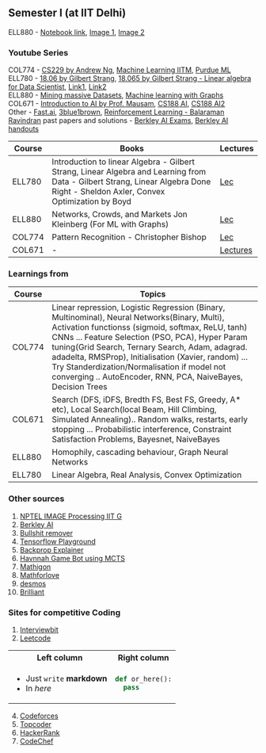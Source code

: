 ## Semester I (at IIT Delhi)

ELL880 - [Notebook link](https://colab.research.google.com/drive/1jx1sSc9NH_QJGxJq2JxNNZMg2oKJLkVh?usp=sharing), [Image 1](https://gauravmeena0708.github.io/blob/main/1.png), [Image 2](https://gauravmeena0708.github.io/blob/main/2.png)

### Youtube Series
COL774 - [CS229 by Andrew Ng](https://www.youtube.com/watch?v=het9HFqo1TQ), [Machine Learning IITM](https://www.youtube.com/playlist?list=PLyqSpQzTE6M-SISTunGRBRiZk7opYBf_K), [Purdue ML](https://www.youtube.com/playlist?list=PL4FSfq6xtSvyqEsz3UUnAizemXJfQyDVD)  
ELL780 - [18.06 by Gilbert Strang](https://www.youtube.com/watch?v=JibVXBElKL0), [18.065 by Gilbert Strang - Linear algebra for Data Scientist](https://www.youtube.com/playlist?list=PLUl4u3cNGP63oMNUHXqIUcrkS2PivhN3k), [Link1](https://youtube.com/playlist?list=PLG4ZBab_DdoeZOWHJhUAA8fzTTumHP2O-&si=dbXdXR4-f-o3NfaV), [Link2](https://www.youtube.com/playlist?list=PLTYWkBB_Zi67KTmbeDxxBPxcEeqPfPC6f)  
ELL880 - [Mining massive Datasets](https://www.youtube.com/@miningmassivedatasets6799), [Machine learning with Graphs](https://www.youtube.com/playlist?list=PLoROMvodv4rPLKxIpqhjhPgdQy7imNkDn)  
COL671 - [Introduction to AI by Prof. Mausam](https://www.youtube.com/playlist?list=PLp6ek2hDcoNB_YJCruBFjhF79f5ZHyBuz), [CS188 AI](https://www.youtube.com/playlist?list=PL5gYI166VpDY6n0BGxNBkB-t1O0z4RmrJ), [CS188 AI2](https://www.youtube.com/playlist?list=PLsOUugYMBBJENfZ3XAToMsg44W7LeUVhF)  
Other - [Fast.ai](https://course.fast.ai/), [3blue1brown](https://www.youtube.com/@3blue1brown), [Reinforcement Learning - Balaraman Ravindran](https://www.youtube.com/@reinforcementlearning1077)
past papers and solutions - [Berkley AI Exams](https://ai.berkeley.edu/exams.html), [Berkley AI handouts](https://ai.berkeley.edu/section_handouts.html)




| Course  |     Books     |  Lectures |
|----------|-------------|----------|
| ELL780 |  Introduction to linear Algebra - Gilbert Strang, Linear Algebra and Learning from Data - Gilbert Strang, Linear Algebra Done Right - Sheldon Axler, Convex Optimization by Boyd | [Lec]() |
| ELL880 |  Networks, Crowds, and Markets Jon Kleinberg (For ML with Graphs)  |  [Lec]() |
| COL774 |  Pattern Recognition - Christopher Bishop  |  [Lec]() |
| COL671 |  - | [Lectures](https://drive.google.com/drive/folders/19jvNCQR4_2WWiuIHGHM-TuJFBOYwq0LN?usp=sharing) |  [Lec]() |



### Learnings from

| Course  |      Topics     |
|----------|-------------|
| COL774 | Linear repression, Logistic Regression (Binary, Multinominal), Neural Networks(Binary, Multi), Activation functionss (sigmoid, softmax, ReLU, tanh) CNNs ... Feature Selection (PSO, PCA), Hyper Param tuning(Grid Search, Ternary Search, Adam, adagrad. adadelta, RMSProp), Initialisation (Xavier, random) ... Try Standerdization/Normalisation if model not converging ..  AutoEncoder, RNN, PCA, NaiveBayes, Decision Trees |
| COL671 | Search (DFS, iDFS, Bredth FS, Best FS, Greedy, A* etc), Local Search(local Beam, Hill Climbing, Simulated Annealing).. Random walks, restarts, early stopping ... Probabilistic interference, Constraint Satisfaction Problems, Bayesnet, NaiveBayes|
| ELL880 | Homophily, cascading behaviour, Graph Neural Networks |
| ELL780 | Linear Algebra, Real Analysis, Convex Optimization |


### Other sources
1. [NPTEL IMAGE Processing IIT G](https://www.youtube.com/playlist?list=PLwdnzlV3ogoVsma5GmBSsgJM6gHv1QoAo)
2. [Berkley AI](https://www.youtube.com/playlist?list=PLjsx92GvetlT6aVqJodhOdMZ7M_IkJsmL)
3. [Bullshit remover](https://www.bullshitremover.com/)
4. [Tensorflow Playground](https://playground.tensorflow.org)
5. [Backprop Explainer](https://xnought.github.io/backprop-explainer/)
6. [Havnnah Game Bot using MCTS](https://gauravmeena0708.github.io/havannah/index.html)
7. [Mathigon](https://mathigon.org/)
8. [Mathforlove](https://mathforlove.com)
9. [desmos](https://www.desmos.com/)
10. [Brilliant](https://brilliant.org/)

### Sites for competitive Coding
1. [Interviewbit](interviewbit.com/)
2. [Leetcode](https://leetcode.com/)

<table><tbody>
<tr>
  <th> Left column </th>
  <th> Right column </th>
<tr>
<tr>
  <td>

  * Just `write` **markdown**
  * In _here_
  </td>
  <td>

  ```python
  def or_here():
    pass
  ```
  </td>
<tbody></table>

4. [Codeforces](https://codeforces.com/)
5. [Topcoder](https://www.topcoder.com/)
6. [HackerRank](https://www.hackerrank.com/)
7. [CodeChef](https://www.codechef.com/)

